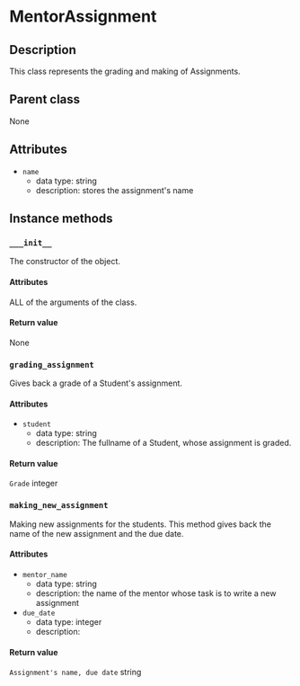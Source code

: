 # MentorAssignment

## Description
This class represents the grading and making of Assignments.

## Parent class
None

## Attributes

* ```name```
  * data type: string
  * description: stores the assignment's name

## Instance methods

### ```___init__```
The constructor of the object.

#### Attributes
ALL of the arguments of the class.

#### Return value
None

### ```grading_assignment```

Gives back a grade of a Student's assignment.
#### Attributes
* ```student```
  * data type: string
  * description: The fullname of a Student, whose assignment is graded.

#### Return value
```Grade``` integer

### ```making_new_assignment```

Making new assignments for the students. This method gives back the name of the new assignment and the due date.
#### Attributes
* ```mentor_name```
  * data type: string
  * description: the name of the mentor whose task is to write a new assignment
* ```due_date```
  * data type: integer
  * description: 

#### Return value
```Assignment's name, due date``` string
